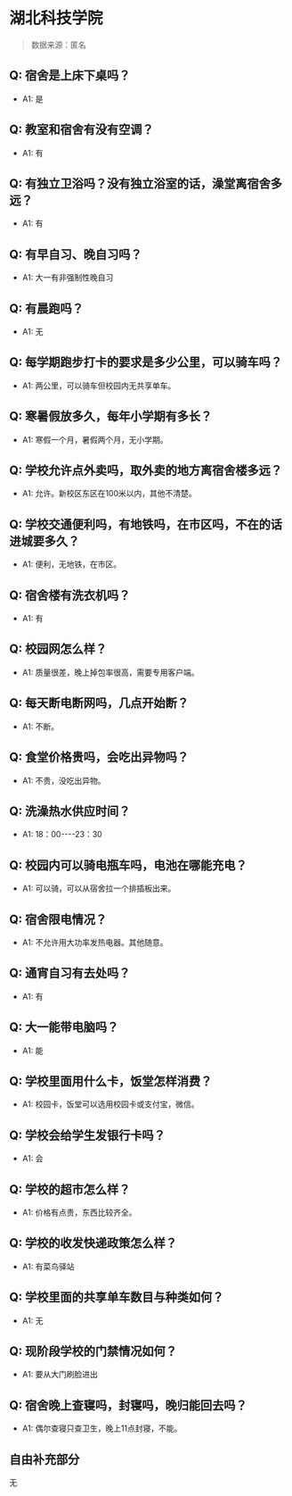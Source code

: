 # 湖北科技学院

> 数据来源：匿名

## Q: 宿舍是上床下桌吗？

- A1: 是

## Q: 教室和宿舍有没有空调？

- A1: 有

## Q: 有独立卫浴吗？没有独立浴室的话，澡堂离宿舍多远？

- A1: 有

## Q: 有早自习、晚自习吗？

- A1: 大一有非强制性晚自习

## Q: 有晨跑吗？

- A1: 无

## Q: 每学期跑步打卡的要求是多少公里，可以骑车吗？

- A1: 两公里，可以骑车但校园内无共享单车。

## Q: 寒暑假放多久，每年小学期有多长？

- A1: 寒假一个月，暑假两个月，无小学期。

## Q: 学校允许点外卖吗，取外卖的地方离宿舍楼多远？

- A1: 允许。新校区东区在100米以内，其他不清楚。

## Q: 学校交通便利吗，有地铁吗，在市区吗，不在的话进城要多久？

- A1: 便利，无地铁，在市区。

## Q: 宿舍楼有洗衣机吗？

- A1: 有

## Q: 校园网怎么样？

- A1: 质量很差，晚上掉包率很高，需要专用客户端。

## Q: 每天断电断网吗，几点开始断？

- A1: 不断。

## Q: 食堂价格贵吗，会吃出异物吗？

- A1: 不贵，没吃出异物。

## Q: 洗澡热水供应时间？

- A1: 18：00----23：30

## Q: 校园内可以骑电瓶车吗，电池在哪能充电？

- A1: 可以骑，可以从宿舍拉一个排插板出来。

## Q: 宿舍限电情况？

- A1: 不允许用大功率发热电器。其他随意。

## Q: 通宵自习有去处吗？

- A1: 有

## Q: 大一能带电脑吗？

- A1: 能

## Q: 学校里面用什么卡，饭堂怎样消费？

- A1: 校园卡，饭堂可以选用校园卡或支付宝，微信。

## Q: 学校会给学生发银行卡吗？

- A1: 会

## Q: 学校的超市怎么样？

- A1: 价格有点贵，东西比较齐全。

## Q: 学校的收发快递政策怎么样？

- A1: 有菜鸟驿站

## Q: 学校里面的共享单车数目与种类如何？

- A1: 无

## Q: 现阶段学校的门禁情况如何？

- A1: 要从大门刷脸进出

## Q: 宿舍晚上查寝吗，封寝吗，晚归能回去吗？

- A1: 偶尔查寝只查卫生，晚上11点封寝，不能。

## 自由补充部分

无